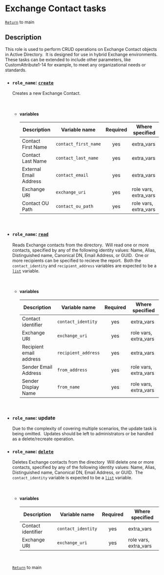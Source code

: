 # Exchange Contact tasks

[`Return`](/README.md) to main

## Description

This role is used to perform CRUD operations on Exchange Contact objects in Active Directory.&nbsp; It is designed for use in hybrid Exchange environments.&nbsp; These tasks can be extended to include other parameters, like CustomAttribute1-14 for example, to meet any organizational needs or standards.

- ### ```role_name```: [`create`](/exchange-contact/create/)

   Creates a new Exchange Contact.  

  &nbsp;

  - #### variables

      | Description            | Variable name            | Required | Where specified       |
      | ---------------------- | ------------------------ |:--------:| --------------------- |
      | Contact First Name     | ```contact_first_name``` | yes      | extra_vars            |
      | Contact Last Name      | ```contact_last_name```  | yes      | extra_vars            |
      | External Email Address | ```contact_email```      | yes      | extra_vars            |
      | Exchange URI           | ```exchange_uri```       | yes      | role vars, extra_vars |
      | Contact OU Path        | ```contact_ou_path```    | yes      | role vars, extra_vars |
  &nbsp;

- ### ```role_name```: [`read`](/exchange-contact/read/)

   Reads Exchange contacts from the directory.&nbsp; Will read one or more contacts, specified by any of the following identity values: Name, Alias, Distinguished name, Canonical DN, Email Address, or GUID.&nbsp; One or more recipients can be specified to recieve the report.&nbsp; Both the ```contact_identity``` and ```recipient_address``` variables are expected to be a [`list`](https://docs.ansible.com/ansible/latest/user_guide/playbooks_variables.html#list-variables) variable.  

  &nbsp;

  - #### variables

      | Description            | Variable name            | Required | Where specified       |
      | ---------------------- | ------------------------ |:--------:| --------------------- |
      | Contact identifier     | ```contact_identity```   | yes      | extra_vars            |
      | Exchange URI           | ```exchange_uri```       | yes      | role vars, extra_vars |
      | Recipient email address| ```recipient_address```  | yes      | extra_vars            |
      | Sender Email Address   | ```from_address```       | yes      | role vars, extra_vars |
      | Sender Display Name    | ```from_name```          | yes      | role vars, extra_vars |
  &nbsp;

- ### ```role_name```: update

   Due to the complexity of covering multiple scenarios, the update task is being omitted.&nbsp; Updates should be left to administrators or be handled as a delete/recreate operation.

- ### ```role_name```: [`delete`](/exchange-contact/delete/)

   Deletes Exchange contacts from the directory&nbsp; Will delete one or more contacts, specified by any of the following identity values: Name, Alias, Distinguished name, Canonical DN, Email Address, or GUID.&nbsp; The ```contact_identity``` variable is expected to be a [`list`](https://docs.ansible.com/ansible/latest/user_guide/playbooks_variables.html#list-variables) variable.  

  &nbsp;

  - #### variables

      | Description            | Variable name            | Required | Where specified       |
      | ---------------------- | ------------------------ |:--------:| --------------------- |
      | Contact identifier     | ```contact_identity```   | yes      | extra_vars            |
      | Exchange URI           | ```exchange_uri```       | yes      | role vars, extra_vars |
  &nbsp;

   [`Return`](/README.md) to main
